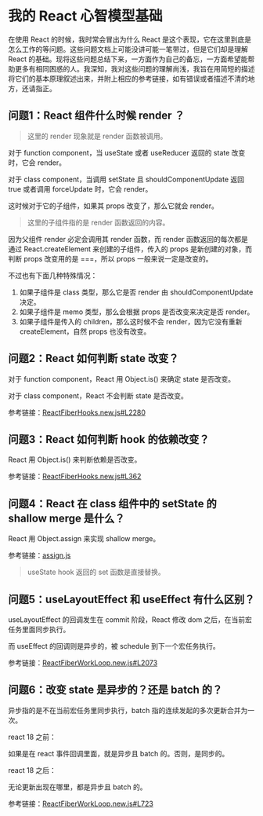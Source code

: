 # 我的 React 心智模型基础

在使用 React 的时候，我时常会冒出为什么 React 是这个表现，它在这里到底是怎么工作的等问题。这些问题文档上可能没讲可能一笔带过，但是它们却是理解 React 的基础。现将这些问题总结下来，一方面作为自己的备忘，一方面希望能帮助更多有相同困惑的人。我深知，我对这些问题的理解尚浅，我旨在用简短的描述将它们的基本原理叙述出来，并附上相应的参考链接，如有错误或者描述不清的地方，还请指正。

## 问题1：React 组件什么时候 render ？

> 这里的 render 现象就是 render 函数被调用。

对于 function component，当 useState 或者 useReducer 返回的 state 改变时，它会 render。

对于 class component，当调用 setState 且 shouldComponentUpdate 返回 true 或者调用 forceUpdate 时，它会 render。

这时候对于它的子组件，如果其 props 改变了，那么它就会 render。

> 这里的子组件指的是 render 函数返回的内容。

因为父组件 render 必定会调用其 render 函数，而 render 函数返回的每次都是通过 React.createElement 来创建的子组件，传入的 props 是新创建的对象，而判断 props 改变用的是 ===，所以 props 一般来说一定是改变的。

不过也有下面几种特殊情况：

1. 如果子组件是 class 类型，那么它是否 render 由 shouldComponentUpdate 决定。
2. 如果子组件是 memo 类型，那么会根据 props 是否改变来决定是否 render。
3. 如果子组件是传入的 children，那么这时候不会 render，因为它没有重新 createElement，自然 props 也没有改变。

## 问题2：React 如何判断 state 改变？

对于 function component，React 用 Object.is() 来确定 state 是否改变。

对于 class component，React 不会判断 state 是否改变。

参考链接：[ReactFiberHooks.new.js#L2280](https://github.com/facebook/react/blob/2bf5eba7247a58aeb7ba23b3b5630d8bf6c2c4da/packages/react-reconciler/src/ReactFiberHooks.new.js#L2280)

## 问题3：React 如何判断 hook 的依赖改变？

React 用 Object.is() 来判断依赖是否改变。

参考链接：[ReactFiberHooks.new.js#L362](https://github.com/facebook/react/blob/2bf5eba7247a58aeb7ba23b3b5630d8bf6c2c4da/packages/react-reconciler/src/ReactFiberHooks.new.js#L362)


## 问题4：React 在 class 组件中的 setState 的 shallow merge 是什么？

React 用 Object.assign 来实现 shallow merge。

参考链接：[assign.js](https://github.com/facebook/react/blob/main/packages/shared/assign.js)

> useState hook 返回的 set 函数是直接替换。

## 问题5：useLayoutEffect 和 useEffect 有什么区别？

useLayoutEffect 的回调发生在 commit 阶段，React 修改 dom 之后，在当前宏任务里面同步执行。

而 useEffect 的回调则是异步的，被 schedule 到下一个宏任务执行。

参考链接：[ReactFiberWorkLoop.new.js#L2073](https://github.com/facebook/react/blob/e7d0053e65db49a536440eb24e6c1e4961d976f6/packages/react-reconciler/src/ReactFiberWorkLoop.new.js#L2073)

## 问题6：改变 state 是异步的？还是 batch 的？

异步指的是不在当前宏任务里同步执行，batch 指的连续发起的多次更新合并为一次。

react 18 之前：

如果是在 react 事件回调里面，就是异步且 batch 的。否则，是同步的。

react 18 之后：

无论更新出现在哪里，都是异步且 batch 的。

参考链接：[ReactFiberWorkLoop.new.js#L723](https://github.com/facebook/react/blob/2e0d86d22192ff0b13b71b4ad68fea46bf523ef6/packages/react-reconciler/src/ReactFiberWorkLoop.new.js#L723)
